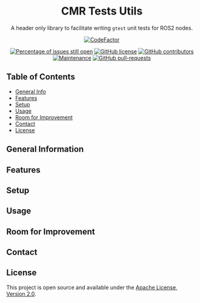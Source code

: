 <div align="center">

# CMR Tests Utils

A header only library to facilitate writing `gtest` unit tests for ROS2 nodes.

</div>

<div align="center">
  
  [![CodeFactor](https://www.codefactor.io/repository/github/cmrobotics/cmr_geometry_utils/badge)](https://www.codefactor.io/repository/github/cmrobotics/cmr_geometry_utils)
  
</div>
  
<div align="center">

[![Percentage of issues still open](http://isitmaintained.com/badge/open/cmrobotics/cmr_geometry_utils.svg)](http://isitmaintained.com/project/cmrobotics/cmr_geometry_utils "Percentage of issues still open")
[![GitHub license](https://img.shields.io/github/license/cmrobotics/cmr_geometry_utils.svg)](https://github.com/cmrobotics/cmr_geometry_utils/blob/galactic-devel/LICENSE)
[![GitHub contributors](https://img.shields.io/github/contributors/cmrobotics/cmr_geometry_utils.svg)](https://GitHub.com/cmrobotics/cmr_geometry_utils/graphs/contributors/)
[![Maintenance](https://img.shields.io/badge/Maintained%3F-yes-green.svg)](https://GitHub.com/cmrobotics/cmr_geometry_utils/graphs/commit-activity)
[![GitHub pull-requests](https://img.shields.io/github/issues-pr/cmrobotics/cmr_geometry_utils.svg)](https://GitHub.com/cmrobotics/cmr_geometry_utils/pull/)

</div>


## Table of Contents
* [General Info](#general-information)
* [Features](#features)
* [Setup](#setup)
* [Usage](#usage)
* [Room for Improvement](#room-for-improvement)
* [Contact](#contact)
* [License](#license)


## General Information

## Features

## Setup

## Usage

## Room for Improvement

## Contact

## License
This project is open source and available under the [Apache License, Version 2.0](https://www.apache.org/licenses/LICENSE-2.0).
